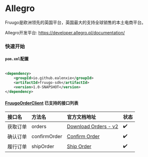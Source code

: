Allegro
===========
<p>Fruugo是欧洲领先的英国平台，英国最大的支持全球销售的本土电商平台。</p>

Allegro开发平台: https://developer.allegro.pl/documentation/

### 快速开始

#### `pom.xml`配置

```xml

<dependency>
    <groupId>io.github.ealenxie</groupId>
    <artifactId>fruugo-sdk</artifactId>
    <version>1.0-SNAPSHOT</version>
</dependency>
```

#### [FruugoOrderClient](https://github.com/EalenXie/sdk-all/blob/main/fruugo-sdk/src/main/java/io/github/ealenxie/fruggo/FruugoOrderClient.java) 已支持的接口列表

| 接口名  | 方法名          | 官方文档地址                                                                                            | 状态  |
|:-----|:-------------|:--------------------------------------------------------------------------------------------------|:----|
| 获取订单 | orders       | [Download Orders - v2](https://fruugo.atlassian.net/wiki/spaces/RR/pages/66158675/Requests+Calls) | ✔️  |
| 确认订单 | confirmOrder | [Confirm Order](https://fruugo.atlassian.net/wiki/spaces/RR/pages/66158675/Requests+Calls)        | ✔️  |
| 履行订单 | shipOrder    | [Ship Order](https://fruugo.atlassian.net/wiki/spaces/RR/pages/66158675/Requests+Calls)           | ✔️  |
